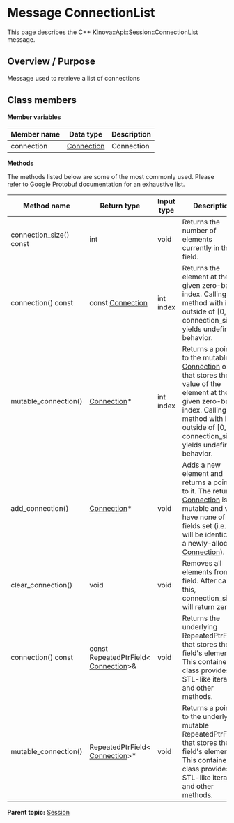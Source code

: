 # Message ConnectionList

This page describes the C++ Kinova::Api::Session::ConnectionList message.

## Overview / Purpose

Message used to retrieve a list of connections

## Class members

 **Member variables** 

|Member name|Data type|Description|
|-----------|---------|-----------|
|connection| [Connection](msg_Common_Connection.md#)|Connection|

 **Methods** 

The methods listed below are some of the most commonly used. Please refer to Google Protobuf documentation for an exhaustive list.

|Method name|Return type|Input type|Description|
|-----------|-----------|----------|-----------|
|connection\_size\(\) const|int|void|Returns the number of elements currently in the field.|
|connection\(\) const|const [Connection](msg_Common_Connection.md#)|int index|Returns the element at the given zero-based index. Calling this method with index outside of \[0, connection\_size\(\)\) yields undefined behavior.|
|mutable\_connection\(\)| [Connection](msg_Common_Connection.md#)\*|int index|Returns a pointer to the mutable [Connection](msg_Common_Connection.md#) object that stores the value of the element at the given zero-based index. Calling this method with index outside of \[0, connection\_size\(\)\) yields undefined behavior.|
|add\_connection\(\)| [Connection](msg_Common_Connection.md#)\*|void|Adds a new element and returns a pointer to it. The returned [Connection](msg_Common_Connection.md#) is mutable and will have none of its fields set \(i.e. it will be identical to a newly-allocated [Connection](msg_Common_Connection.md#)\).|
|clear\_connection\(\)|void|void|Removes all elements from the field. After calling this, connection\_size\(\) will return zero.|
|connection\(\) const|const RepeatedPtrField< [Connection](msg_Common_Connection.md#)\>&|void|Returns the underlying RepeatedPtrField that stores the field's elements. This container class provides STL-like iterators and other methods.|
|mutable\_connection\(\)|RepeatedPtrField< [Connection](msg_Common_Connection.md#)\>\*|void|Returns a pointer to the underlying mutable RepeatedPtrField that stores the field's elements. This container class provides STL-like iterators and other methods.|

**Parent topic:** [Session](../references/summary_Session.md)

